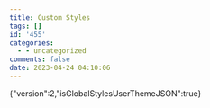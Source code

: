 ```yaml
---
title: Custom Styles
tags: []
id: '455'
categories:
  - - uncategorized
comments: false
date: 2023-04-24 04:10:06
---
```


{"version":2,"isGlobalStylesUserThemeJSON":true}